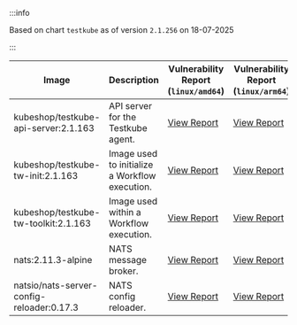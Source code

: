 :::info

Based on chart `testkube` as of version `2.1.256` on 18-07-2025

:::

| Image | Description | Vulnerability Report (`linux/amd64`) | Vulnerability Report (`linux/arm64`) | Docker Image |
|-------|-------------|----------------------------------------|----------------------------------------|--------------|
| kubeshop/testkube-api-server:2.1.163 | API server for the Testkube agent. | [View Report](./testkube-api-server-2.1.163_linux_amd64.md) | [View Report](./testkube-api-server-2.1.163_linux_arm64.md) | [View Image](https://hub.docker.com/layers/kubeshop/testkube-api-server/2.1.163/images/sha256-142ad5ef9ebb25810b706783d2c51c694e0f519498fdc1a4c8104bf57640d3f7?context=explore) |
| kubeshop/testkube-tw-init:2.1.163 | Image used to initialize a Workflow execution. | [View Report](./testkube-tw-init-2.1.163_linux_amd64.md) | [View Report](./testkube-tw-init-2.1.163_linux_arm64.md) | [View Image](https://hub.docker.com/layers/kubeshop/testkube-tw-init/2.1.163/images/sha256-fceb8bd2f5bfbe47bd1b00da272eea5601486410c9eb92020d6b8bd8ca0c7d33?context=explore) |
| kubeshop/testkube-tw-toolkit:2.1.163 | Image used within a Workflow execution. | [View Report](./testkube-tw-toolkit-2.1.163_linux_amd64.md) | [View Report](./testkube-tw-toolkit-2.1.163_linux_arm64.md) | [View Image](https://hub.docker.com/layers/kubeshop/testkube-tw-toolkit/2.1.163/images/sha256-b190be9ff07797d2881a2424d5b8f9652201fa1322c3842a9a56f3da9a522fa4?context=explore) |
| nats:2.11.3-alpine | NATS message broker. | [View Report](./nats-2.11.3-alpine_linux_amd64.md) | [View Report](./nats-2.11.3-alpine_linux_arm64.md) | [View Image](https://hub.docker.com/layers/library/nats/2.11.3-alpine/images/sha256-f6be324fcee27f2a91178d74f77bb4ba3e5a9d2e72ba7d6871f45d14aadca40a?context=explore) |
| natsio/nats-server-config-reloader:0.17.3 | NATS config reloader. | [View Report](./nats-server-config-reloader-0.17.3_linux_amd64.md) | [View Report](./nats-server-config-reloader-0.17.3_linux_arm64.md) | [View Image](https://hub.docker.com/layers/natsio/nats-server-config-reloader/0.17.3/images/sha256-6798c689cca8a98f34e57db124abe46c81edf9bfb02d54ad85da60d0e41ef592?context=explore) |
